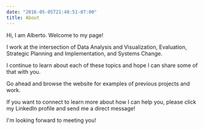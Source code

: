 ```yaml
---
date: "2016-05-05T21:48:51-07:00"
title: About
---
```


Hi, I am Alberto. Welcome to my page! 

I work at the intersection of Data Analysis and Visualization, Evaluation, Strategic Planning and Implementation, and Systems Change. 

I continue to learn about each of these topics and hope I can share some of that with you. 

Go ahead and browse the website for examples of previous projects and work.

If you want to connect to learn more about how I can help you, please click my LinkedIn profile and send me a direct message!

I'm looking forward to meeting you!
